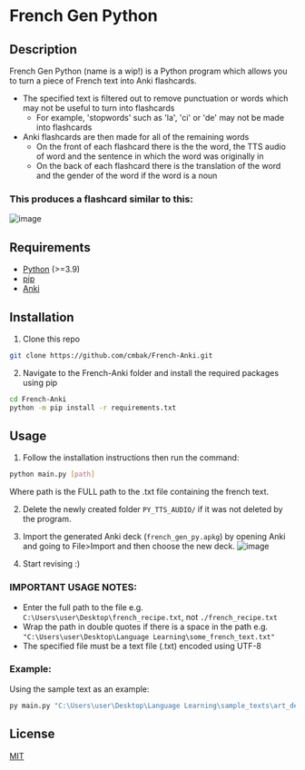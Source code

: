 # French Gen Python
## Description

French Gen Python (name is a wip!) is a Python program which allows you to turn a piece of French text into Anki flashcards.
- The specified text is filtered out to remove punctuation or words which may not be useful to turn into flashcards
  - For example, 'stopwords' such as 'la', 'ci' or 'de' may not be made into flashcards
- Anki flashcards are then made for all of the remaining words
  - On the front of each flashcard there is the the word, the TTS audio of word and the sentence in which the word was originally in
  - On the back of each flashcard there is the translation of the word and the gender of the word if the word is a noun
 
### This produces a flashcard similar to this:

![image](https://github.com/cmbak/French-Anki/assets/17798932/b842d55d-bdce-49ef-b858-8633dbee2108)

## Requirements

- [Python](https://www.python.org/downloads/) (>=3.9)
- [pip](https://pip.pypa.io/en/stable/installation/)
- [Anki](https://apps.ankiweb.net/)

## Installation

1. Clone this repo
```bash
git clone https://github.com/cmbak/French-Anki.git
```
2. Navigate to the French-Anki folder and install the required packages using pip
```bash
cd French-Anki
python -m pip install -r requirements.txt
```

## Usage
1. Follow the installation instructions then run the command: 
```bash
python main.py [path]
```
Where path is the FULL path to the .txt file containing the french text.

2. Delete the newly created folder ```PY_TTS_AUDIO/``` if it was not deleted by the program.

3. Import the generated Anki deck (```french_gen_py.apkg```) by opening Anki and going to File>Import and then choose the new deck.
![image](https://github.com/cmbak/French-Anki/assets/17798932/6a4eea6c-a842-47cc-97d9-de7f38e33b50)
4. Start revising :)

### IMPORTANT USAGE NOTES:
- Enter the full path to the file e.g. ```C:\Users\user\Desktop\french_recipe.txt```, not ```./french_recipe.txt```
- Wrap the path in double quotes if there is a space in the path e.g. ```"C:\Users\user\Desktop\Language Learning\some_french_text.txt"```
- The specified file must be a text file (.txt) encoded using UTF-8

### Example:
Using the sample text as an example:
```bash
py main.py "C:\Users\user\Desktop\Language Learning\sample_texts\art_de_la_traduction.txt"
```


## License

[MIT](https://choosealicense.com/licenses/mit/)
